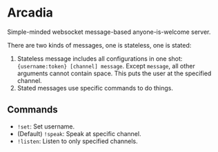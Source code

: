 # Arcadia

Simple-minded websocket message-based anyone-is-welcome server.

There are two kinds of messages, one is stateless, one is stated:

1. Stateless message includes all configurations in one shot: `{username:token} [channel] message`. Except `message`, all other arguments cannot contain space. This puts the user at the specified channel.
2. Stated messages use specific commands to do things.

## Commands

* `!set`: Set username.
* (Default) `!speak`: Speak at specific channel.
* `!listen`: Listen to only specified channels.